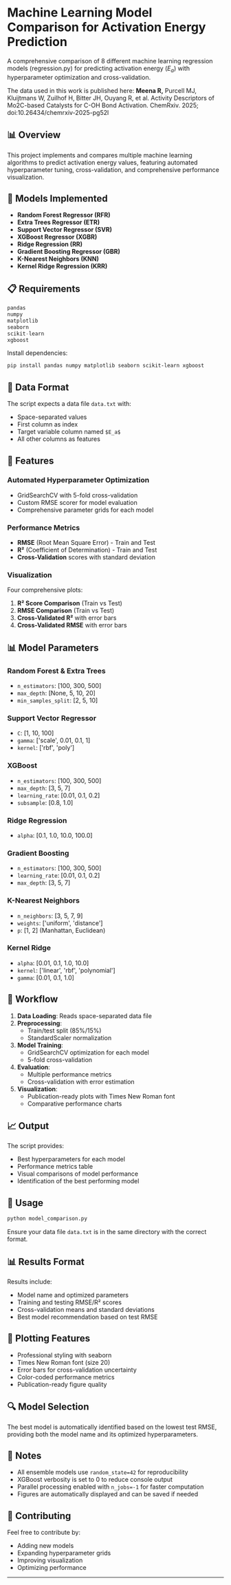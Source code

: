 # Machine Learning Model Comparison for Activation Energy Prediction

A comprehensive comparison of 8 different machine learning regression models (regression.py) for predicting activation energy ($E_a$) with hyperparameter optimization and cross-validation.

The data used in this work is published here: **Meena R,** Purcell MJ, Kluijtmans W, Zuilhof H, Bitter JH, Ouyang R, et al. Activity Descriptors of Mo2C-based Catalysts for C-OH Bond Activation. ChemRxiv. 2025; doi:10.26434/chemrxiv-2025-pg52l

## 📊 Overview

This project implements and compares multiple machine learning algorithms to predict activation energy values, featuring automated hyperparameter tuning, cross-validation, and comprehensive performance visualization.

## 🔧 Models Implemented

- **Random Forest Regressor (RFR)**
- **Extra Trees Regressor (ETR)**
- **Support Vector Regressor (SVR)**
- **XGBoost Regressor (XGBR)**
- **Ridge Regression (RR)**
- **Gradient Boosting Regressor (GBR)**
- **K-Nearest Neighbors (KNN)**
- **Kernel Ridge Regression (KRR)**

## 📋 Requirements

```python
pandas
numpy
matplotlib
seaborn
scikit-learn
xgboost
```

Install dependencies:
```bash
pip install pandas numpy matplotlib seaborn scikit-learn xgboost
```

## 📁 Data Format

The script expects a data file `data.txt` with:
- Space-separated values
- First column as index
- Target variable column named `$E_a$`
- All other columns as features

## 🚀 Features

### Automated Hyperparameter Optimization
- GridSearchCV with 5-fold cross-validation
- Custom RMSE scorer for model evaluation
- Comprehensive parameter grids for each model

### Performance Metrics
- **RMSE** (Root Mean Square Error) - Train and Test
- **R²** (Coefficient of Determination) - Train and Test
- **Cross-Validation** scores with standard deviation

### Visualization
Four comprehensive plots:
1. **R² Score Comparison** (Train vs Test)
2. **RMSE Comparison** (Train vs Test)
3. **Cross-Validated R²** with error bars
4. **Cross-Validated RMSE** with error bars

## 📊 Model Parameters

### Random Forest & Extra Trees
- `n_estimators`: [100, 300, 500]
- `max_depth`: [None, 5, 10, 20]
- `min_samples_split`: [2, 5, 10]

### Support Vector Regressor
- `C`: [1, 10, 100]
- `gamma`: ['scale', 0.01, 0.1, 1]
- `kernel`: ['rbf', 'poly']

### XGBoost
- `n_estimators`: [100, 300, 500]
- `max_depth`: [3, 5, 7]
- `learning_rate`: [0.01, 0.1, 0.2]
- `subsample`: [0.8, 1.0]

### Ridge Regression
- `alpha`: [0.1, 1.0, 10.0, 100.0]

### Gradient Boosting
- `n_estimators`: [100, 300, 500]
- `learning_rate`: [0.01, 0.1, 0.2]
- `max_depth`: [3, 5, 7]

### K-Nearest Neighbors
- `n_neighbors`: [3, 5, 7, 9]
- `weights`: ['uniform', 'distance']
- `p`: [1, 2] (Manhattan, Euclidean)

### Kernel Ridge
- `alpha`: [0.01, 0.1, 1.0, 10.0]
- `kernel`: ['linear', 'rbf', 'polynomial']
- `gamma`: [0.01, 0.1, 1.0]

## 🔄 Workflow

1. **Data Loading**: Reads space-separated data file
2. **Preprocessing**: 
   - Train/test split (85%/15%)
   - StandardScaler normalization
3. **Model Training**: 
   - GridSearchCV optimization for each model
   - 5-fold cross-validation
4. **Evaluation**: 
   - Multiple performance metrics
   - Cross-validation with error estimation
5. **Visualization**: 
   - Publication-ready plots with Times New Roman font
   - Comparative performance charts

## 📈 Output

The script provides:
- Best hyperparameters for each model
- Performance metrics table
- Visual comparisons of model performance
- Identification of the best performing model

## 🎯 Usage

```bash
python model_comparison.py
```

Ensure your data file `data.txt` is in the same directory with the correct format.

## 📊 Results Format

Results include:
- Model name and optimized parameters
- Training and testing RMSE/R² scores  
- Cross-validation means and standard deviations
- Best model recommendation based on test RMSE

## 🎨 Plotting Features

- Professional styling with seaborn
- Times New Roman font (size 20)
- Error bars for cross-validation uncertainty
- Color-coded performance metrics
- Publication-ready figure quality

## 🔍 Model Selection

The best model is automatically identified based on the lowest test RMSE, providing both the model name and its optimized hyperparameters.

## 📝 Notes

- All ensemble models use `random_state=42` for reproducibility
- XGBoost verbosity is set to 0 to reduce console output
- Parallel processing enabled with `n_jobs=-1` for faster computation
- Figures are automatically displayed and can be saved if needed

## 🤝 Contributing

Feel free to contribute by:
- Adding new models
- Expanding hyperparameter grids
- Improving visualization
- Optimizing performance

---
